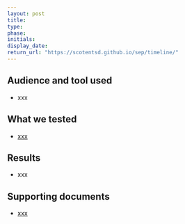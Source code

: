 ```yaml
---
layout: post
title: 
type: 
phase: 
initials: 
display_date: 
return_url: "https://scotentsd.github.io/sep/timeline/"
---
```


## Audience and tool used
- xxx

## What we tested
- [xxx](https://news.bbc.co.uk) 

## Results
- xxx

## Supporting documents
- [xxx](/sep/files/file.pdf)


